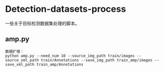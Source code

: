 # Detection-datasets-process
一些关于目标检测数据集处理的脚本。

## amp.py
```
数据扩增：
python amp.py --need_num 10 --source_img_path train/images --source_xml_path train/Annotations --save_img_path train_amp/images --save_xml_path train_amp/Annotations
```
